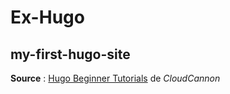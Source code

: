 # Ex-Hugo

## my-first-hugo-site

**Source** : [Hugo Beginner Tutorials](https://www.youtube.com/playlist?list=PLrxYIq_0LFJfimciGTP5bQhYSEu5EdAuA) de *CloudCannon*